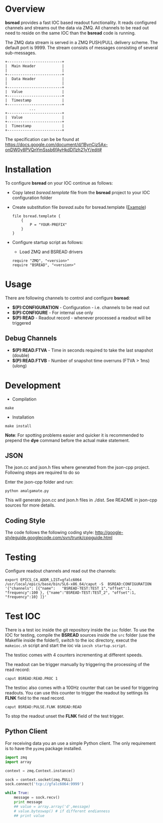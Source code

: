 # Overview
__bsread__ provides a fast IOC based readout functionality. It reads configured channels and streams out the data
via ZMQ. All channels to be read out need to reside on the same IOC than the __bsread__ code is running.

The ZMQ data stream is served in a ZMQ PUSH/PULL delivery scheme. The default port is 9999.
The stream consists of messages consisting of several sub-messages.

```
+-------------------------+
|  Main Header            |
|                         |
+-------------------------+
|  Data Header            |
|                         |
+-------------------------+
|  Value                  |
+-------------------------+
|  Timestamp              |
+-------------------------+
           ...
+-------------------------+
|  Value                  |
+-------------------------+
|  Timestamp              |
+-------------------------+

```

The specification can be be found at https://docs.google.com/document/d/1BynCjz5Ax-onDW0y8PVQnYmSssb6fAyHkdDl1zh21yY/edit#


# Installation
To configure __bsread__ on your IOC continue as follows:

  * Copy latest _bsread.template_ file from the __bsread__ project to your IOC configuration folder
  * Create substitution file _bsread.subs_ for bsread.template ([Example](ioc/bsread.subs))
 
	```
	file bsread.template {
		{
			P = "YOUR-PREFIX"
		} 
	} 
	```

  * Configure startup script as follows:
    
    * Load ZMQ and BSREAD drivers
    
	```
	require "ZMQ", "<version>"
	require "BSREAD", "<version>"
	```

# Usage
There are following channels to control and configure __bsread__:

  * __$(P):CONFIGURATION__ - Configuration - i.e. channels to be read out
  * __$(P):CONFIGURE__ - For internal use only
  * __$(P):READ__ - Readout record - whenever processed a readout will be triggered	 

## Debug Channels
  * __$(P):READ.FTVA__ - Time in seconds required to take the last snapshot (double)
  * __$(P):READ.FTVB__ - Number of snapshot time overruns (FTVA > 1ms) (ulong)


# Development

* Compilation

```
make
```

* Installation

```
make install
```

__Note__: For spotting problems easier and quicker it is recommended to prepend the __dye__ command before the
actual make statement.

## JSON
The json.cc and json.h files where generated from the json-cpp project. Following steps are required to do so

Enter the json-cpp folder and run:

    python amalgamate.py

This will generate json.cc and json.h files in ./dist. See README in json-cpp sources for more details.
 

## Coding Style
The code follows the following coding style: http://google-styleguide.googlecode.com/svn/trunk/cppguide.html

# Testing

Configure readout channels and read out the channels:

```
export EPICS_CA_ADDR_LIST=gfalc6064
/usr/local/epics/base/bin/SL6-x86_64/caput -S  BSREAD:CONFIGURATION '{"channels": [{"name":   "BSREAD-TEST:TEST_1","offset":1, "frequency":100 }, {"name":"BSREAD-TEST:TEST_2", "offset":1, "frequency":10} ]}'
```

# Test IOC
There is a test ioc inside the git repository inside the `ioc` folder. To use the IOC for testing, compile the
__BSREAD__ sources inside the `src` folder (use the Makefile inside the folder!), switch to the ioc directory,
execut the `makeioc.sh` script and start the ioc via `iocsh startup.script`.

The testioc comes with 4 counters incrementing at different speeds.

The readout can be trigger manually by triggering the processing of the read record:

```
caput BSREAD:READ.PROC 1
```

The testioc also comes with a 100Hz counter that can be used for triggering readouts. You can use this counter to trigger the readout by settings
its __FLNK__ field to the read record.

```
caput BSREAD:PULSE.FLNK BSREAD:READ
``` 

To stop the readout unset the __FLNK__ field of the test trigger.

## Python Client

For receiving data you an use a simple Python client. The only requirement is to have the `pyzmq` package installed.

```python
import zmq
import array

context = zmq.Context.instance()

sock = context.socket(zmq.PULL)
sock.connect('tcp://gfalc6064:9999')

while True:
    message = sock.recv()
    print message
    ## value = array.array('d',message)
    # value.byteswap() # if different endianness
    ## print value
```